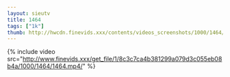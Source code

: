```yaml
--- 
layout: sieutv
title: 1464
tags: ["1k"]
thumb: http://hwcdn.finevids.xxx/contents/videos_screenshots/1000/1464/preview.mp4.jpg
---
```

{% include video src="http://www.finevids.xxx/get_file/1/8c3c7ca4b381299a079d3c055eb08b4a/1000/1464/1464.mp4/" %} 
